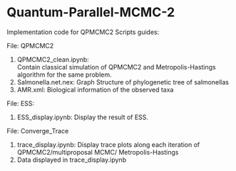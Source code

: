 # Quantum-Parallel-MCMC-2
Implementation code for QPMCMC2
Scripts guides:

File: QPMCMC2
1)	QPMCMC2_clean.ipynb: 	
Contain classical simulation of QPMCMC2 and Metropolis-Hastings algorithm for the same problem. 
2)	Salmonella.net.nex: 
Graph Structure of phylogenetic tree of salmonellas
3)	AMR.xml:
 Biological information of the observed taxa

File: ESS:
1)	ESS_display.ipynb: 
Display the result of ESS.

File: Converge_Trace
1)	trace_display.ipynb:
Display trace plots along each iteration of QPMCMC2/multiproposal MCMC/ Metropolis-Hastings
2)  Data displayed in trace_display.ipynb

